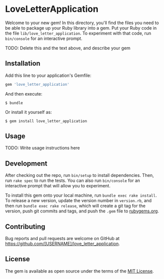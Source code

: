 # LoveLetterApplication

Welcome to your new gem! In this directory, you'll find the files you need to be able to package up your Ruby library into a gem. Put your Ruby code in the file `lib/love_letter_application`. To experiment with that code, run `bin/console` for an interactive prompt.

TODO: Delete this and the text above, and describe your gem

## Installation

Add this line to your application's Gemfile:

```ruby
gem 'love_letter_application'
```

And then execute:

    $ bundle

Or install it yourself as:

    $ gem install love_letter_application

## Usage

TODO: Write usage instructions here

## Development

After checking out the repo, run `bin/setup` to install dependencies. Then, run `rake spec` to run the tests. You can also run `bin/console` for an interactive prompt that will allow you to experiment.

To install this gem onto your local machine, run `bundle exec rake install`. To release a new version, update the version number in `version.rb`, and then run `bundle exec rake release`, which will create a git tag for the version, push git commits and tags, and push the `.gem` file to [rubygems.org](https://rubygems.org).

## Contributing

Bug reports and pull requests are welcome on GitHub at https://github.com/[USERNAME]/love_letter_application.

## License

The gem is available as open source under the terms of the [MIT License](https://opensource.org/licenses/MIT).
